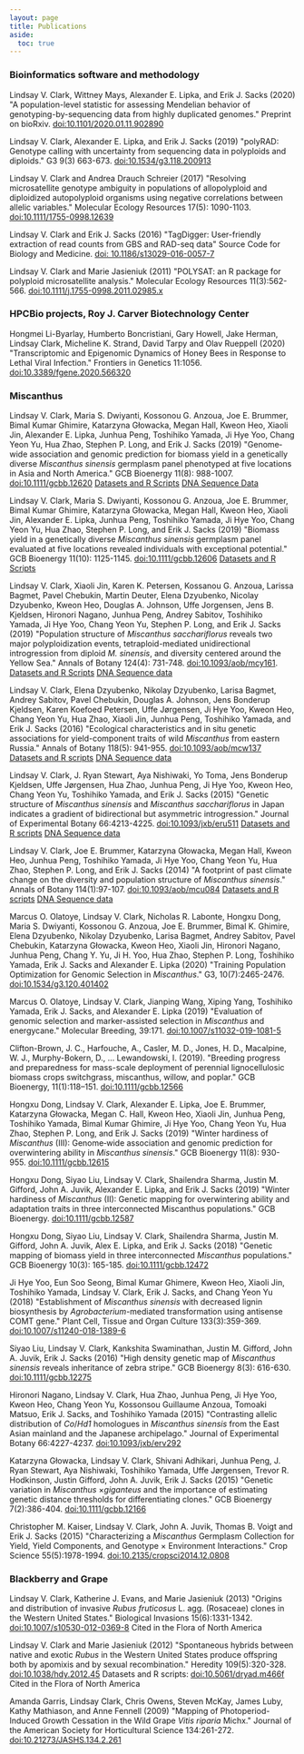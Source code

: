 ```yaml
---
layout: page
title: Publications
aside:
  toc: true
---
```


### Bioinformatics software and methodology

Lindsay V. Clark, Wittney Mays, Alexander E. Lipka, and Erik J. Sacks (2020)
"A population-level statistic for assessing Mendelian behavior of
genotyping-by-sequencing data from highly duplicated genomes."
Preprint on bioRxiv.
[doi:10.1101/2020.01.11.902890](https://doi.org/10.1101/2020.01.11.902890)

Lindsay V. Clark, Alexander E. Lipka, and Erik J. Sacks (2019) "polyRAD:
Genotype calling with uncertainty from sequencing data in polyploids and
diploids." G3 9(3) 663-673.
[doi:10.1534/g3.118.200913](https://doi.org/10.1534/g3.118.200913)

Lindsay V. Clark and Andrea Drauch Schreier (2017) "Resolving microsatellite
genotype ambiguity in populations of allopolyploid and diploidized autopolyploid
organisms using negative correlations between allelic variables." Molecular
Ecology Resources 17(5): 1090-1103.
[doi:10.1111/1755-0998.12639](https://doi.org/10.1111/1755-0998.12639)

Lindsay V. Clark and Erik J. Sacks (2016) "TagDigger: User-friendly extraction
of read counts from GBS and RAD-seq data"  Source Code for Biology and Medicine.
[doi: 10.1186/s13029-016-0057-7](https://doi.org/10.1186/s13029-016-0057-7)

Lindsay V. Clark and Marie Jasieniuk (2011) "POLYSAT: an R package for polyploid
microsatellite analysis." Molecular Ecology Resources 11(3):562-566.
[doi:10.1111/j.1755-0998.2011.02985.x](https://doi.org/10.1111/j.1755-0998.2011.02985.x)

### HPCBio projects, Roy J. Carver Biotechnology Center

Hongmei Li-Byarlay, Humberto Boncristiani, Gary Howell, Jake Herman,
Lindsay Clark, Micheline K. Strand, David Tarpy and Olav Rueppell (2020)
"Transcriptomic and Epigenomic Dynamics of Honey Bees in Response to Lethal
Viral Infection." Frontiers in Genetics 11:1056.
[doi:10.3389/fgene.2020.566320](https://doi.org/10.3389/fgene.2020.566320)

### Miscanthus

Lindsay V. Clark, Maria S. Dwiyanti, Kossonou G. Anzoua, Joe E. Brummer,
Bimal Kumar Ghimire, Katarzyna Głowacka, Megan Hall, Kweon Heo, Xiaoli Jin,
Alexander E. Lipka, Junhua Peng, Toshihiko Yamada, Ji Hye Yoo, Chang Yeon Yu,
Hua Zhao, Stephen P. Long, and Erik J. Sacks (2019) "Genome‐wide association and
genomic prediction for biomass yield in a genetically diverse
*Miscanthus sinensis* germplasm panel phenotyped at five locations in Asia and
North America." GCB Bioenergy 11(8): 988-1007.
[doi:10.1111/gcbb.12620](https://doi.org/10.1111/gcbb.12620)
[Datasets and R Scripts](https://doi.org/10.13012/B2IDB-0790815_V3)
[DNA Sequence Data](https://www.ncbi.nlm.nih.gov//bioproject/PRJNA207721)

Lindsay V. Clark, Maria S. Dwiyanti, Kossonou G. Anzoua, Joe E. Brummer,
Bimal Kumar Ghimire, Katarzyna Głowacka, Megan Hall, Kweon Heo, Xiaoli Jin,
Alexander E. Lipka, Junhua Peng, Toshihiko Yamada, Ji Hye Yoo, Chang Yeon Yu,
Hua Zhao, Stephen P. Long, and Erik J. Sacks (2019) "Biomass yield in a
genetically diverse *Miscanthus sinensis* germplasm panel evaluated at five
locations revealed individuals with exceptional potential."
GCB Bioenergy 11(10): 1125-1145.
[doi:10.1111/gcbb.12606](https://doi.org/10.1111/gcbb.12606)
[Datasets and R Scripts](https://doi.org/10.13012/B2IDB-0790815_V3)

Lindsay V. Clark, Xiaoli Jin, Karen K. Petersen, Kossanou G. Anzoua,
Larissa Bagmet, Pavel Chebukin, Martin Deuter, Elena Dzyubenko,
Nicolay Dzyubenko, Kweon Heo, Douglas A. Johnson, Uffe Jorgensen,
Jens B. Kjeldsen, Hironori Nagano, Junhua Peng, Andrey Sabitov,
Toshihiko Yamada, Ji Hye Yoo, Chang Yeon Yu, Stephen P. Long, and Erik J. Sacks
(2019) "Population structure of *Miscanthus sacchariflorus* reveals two major
polyploidization events, tetraploid-mediated unidirectional introgression from
diploid *M. sinensis*, and diversity centered around the Yellow Sea."
Annals of Botany 124(4): 731-748.
[doi:10.1093/aob/mcy161](https://doi.org/10.1093/aob/mcy161).
[Datasets and R Scripts](https://doi.org/10.13012/B2IDB-0170190_V3)
[DNA Sequence data](https://www.ncbi.nlm.nih.gov/bioproject/PRJNA342314)

Lindsay V. Clark, Elena Dzyubenko, Nikolay Dzyubenko, Larisa Bagmet,
Andrey Sabitov, Pavel Chebukin, Douglas A. Johnson, Jens Bonderup Kjeldsen,
Karen Koefoed Petersen, Uffe Jørgensen, Ji Hye Yoo, Kweon Heo, Chang Yeon Yu,
Hua Zhao, Xiaoli Jin, Junhua Peng, Toshihiko Yamada, and Erik J. Sacks (2016)
"Ecological characteristics and in situ genetic associations for yield-component
traits of wild *Miscanthus* from eastern Russia."
Annals of Botany 118(5): 941-955.
[doi:10.1093/aob/mcw137](https://doi.org/10.1093/aob/mcw137)
[Datasets and R scripts](https://doi.org/10.13012/B2IDB-4084515_V1)
[DNA Sequence data](https://www.ncbi.nlm.nih.gov//bioproject/PRJNA294794)

Lindsay V. Clark, J. Ryan Stewart, Aya Nishiwaki, Yo Toma,
Jens Bonderup Kjeldsen, Uffe Jørgensen, Hua Zhao, Junhua Peng, Ji Hye Yoo,
Kweon Heo, Chang Yeon Yu, Toshihiko Yamada, and Erik J. Sacks (2015)
"Genetic structure of *Miscanthus sinensis* and *Miscanthus sacchariflorus* in
Japan indicates a gradient of bidirectional but asymmetric introgression."
Journal of Experimental Botany 66:4213-4225.
[doi:10.1093/jxb/eru511](https://doi.org/10.1093/jxb/eru511)
[Datasets and R scripts](http://hdl.handle.net/2142/73212)
[DNA Sequence data](https://www.ncbi.nlm.nih.gov//bioproject/PRJNA261699)

Lindsay V. Clark, Joe E. Brummer, Katarzyna Głowacka, Megan Hall, Kweon Heo,
Junhua Peng, Toshihiko Yamada, Ji Hye Yoo, Chang Yeon Yu, Hua Zhao,
Stephen P. Long, and Erik J. Sacks (2014) "A footprint of past climate change on
the diversity and population structure of *Miscanthus sinensis*."
Annals of Botany 114(1):97-107.
[doi:10.1093/aob/mcu084](https://doi.org/10.1093/aob/mcu084)
[Datasets and R scripts](http://hdl.handle.net/2142/49963)
[DNA Sequence data ](https://www.ncbi.nlm.nih.gov//bioproject/PRJNA207721)

Marcus O. Olatoye, Lindsay V. Clark, Nicholas R. Labonte, Hongxu Dong,
Maria S. Dwiyanti, Kossonou G. Anzoua, Joe E. Brummer, Bimal K. Ghimire,
Elena Dzyubenko, Nikolay Dzyubenko, Larisa Bagmet, Andrey Sabitov,
Pavel Chebukin, Katarzyna Głowacka, Kweon Heo, Xiaoli Jin, Hironori Nagano,
Junhua Peng, Chang Y. Yu, Ji H. Yoo, Hua Zhao, Stephen P. Long,
Toshihiko Yamada, Erik J. Sacks and Alexander E. Lipka (2020)
"Training Population Optimization for Genomic Selection in *Miscanthus*."
G3, 10(7):2465-2476.
[doi:10.1534/g3.120.401402](https://doi.org/10.1534/g3.120.401402)

Marcus O. Olatoye, Lindsay V. Clark, Jianping Wang, Xiping Yang,
Toshihiko Yamada, Erik J. Sacks, and Alexander E. Lipka (2019) "Evaluation of
genomic selection and marker-assisted selection in *Miscanthus* and energycane."
Molecular Breeding, 39:171.
[doi:10.1007/s11032-019-1081-5](https://doi.org/10.1007/s11032-019-1081-5)

Clifton-Brown, J. C., Harfouche, A., Casler, M. D., Jones, H. D.,
Macalpine, W. J., Murphy-Bokern, D., … Lewandowski, I. (2019).
"Breeding progress and preparedness for mass-scale deployment of perennial
lignocellulosic biomass crops switchgrass, miscanthus, willow, and poplar."
GCB Bioenergy, 11(1):118–151.
[doi:10.1111/gcbb.12566](https://doi.org/doi:10.1111/gcbb.12566)

Hongxu Dong, Lindsay V. Clark, Alexander E. Lipka, Joe E. Brummer,
Katarzyna Głowacka, Megan C. Hall, Kweon Heo, Xiaoli Jin, Junhua Peng,
Toshihiko Yamada, Bimal Kumar Ghimire, Ji Hye Yoo, Chang Yeon Yu, Hua Zhao,
Stephen P. Long, and Erik J. Sacks (2019)
"Winter hardiness of *Miscanthus* (III): Genome‐wide association and genomic
prediction for overwintering ability in *Miscanthus sinensis*."
GCB Bioenergy 11(8): 930-955.
[doi:10.1111/gcbb.12615](https://doi.org/10.1111/gcbb.12615)

Hongxu Dong, Siyao Liu, Lindsay V. Clark, Shailendra Sharma, Justin M. Gifford,
John A. Juvik, Alexander E. Lipka, and Erik J. Sacks (2019) "Winter hardiness of
*Miscanthus* (II): Genetic mapping for overwintering ability and adaptation
traits in three interconnected Miscanthus populations." GCB Bioenergy.
[doi:10.1111/gcbb.12587](https://doi.org/10.1111/gcbb.12587)

Hongxu Dong, Siyao Liu, Lindsay V. Clark, Shailendra Sharma, Justin M. Gifford,
John A. Juvik, Alex E. Lipka, and Erik J. Sacks (2018) "Genetic mapping of
biomass yield in three interconnected *Miscanthus* populations."
GCB Bioenergy 10(3): 165-185.
[doi:10.1111/gcbb.12472](https://doi.org/10.1111/gcbb.12472)

Ji Hye Yoo, Eun Soo Seong, Bimal Kumar Ghimere, Kweon Heo, Xiaoli Jin,
Toshihiko Yamada, Lindsay V. Clark, Erik J. Sacks, and Chang Yeon Yu (2018)
"Establishment of *Miscanthus sinensis* with decreased lignin biosynthesis by
*Agrobacterium*-mediated transformation using antisense COMT gene."
Plant Cell, Tissue and Organ Culture 133(3):359-369.
[doi:10.1007/s11240-018-1389-6](https://doi.org/10.1007/s11240-018-1389-6)

Siyao Liu, Lindsay V. Clark, Kankshita Swaminathan, Justin M. Gifford,
John A. Juvik, Erik J. Sacks (2016) "High density genetic map of
*Miscanthus sinensis* reveals inheritance of zebra stripe."
GCB Bioenergy 8(3): 616-630.
[doi:10.1111/gcbb.12275](https://doi.org/10.1111/gcbb.12275)

Hironori Nagano, Lindsay V. Clark, Hua Zhao, Junhua Peng, Ji Hye Yoo, Kweon Heo,
Chang Yeon Yu, Kossonsou Guillaume Anzoua, Tomoaki Matsuo, Erik J. Sacks, and
Toshihiko Yamada (2015) "Contrasting allelic distribution of *Co*/*Hd1*
homologues in *Miscanthus sinensis* from the East Asian mainland and the
Japanese archipelago." Journal of Experimental Botany 66:4227-4237.
[doi:10.1093/jxb/erv292](https://doi.org/10.1093/jxb/erv292)

Katarzyna Głowacka, Lindsay V. Clark, Shivani Adhikari, Junhua Peng,
J. Ryan Stewart, Aya Nishiwaki, Toshihiko Yamada, Uffe Jørgensen,
Trevor R. Hodkinson, Justin Gifford, John A. Juvik, Erik J. Sacks (2015)
"Genetic variation in *Miscanthus* ×*giganteus* and the importance of estimating
genetic distance thresholds for differentiating clones."
GCB Bioenergy 7(2):386-404.
[doi:10.1111/gcbb.12166](https://doi.org/10.1111/gcbb.12166)

Christopher M. Kaiser, Lindsay V. Clark, John A. Juvik, Thomas B. Voigt and
Erik J. Sacks (2015) "Characterizing a *Miscanthus* Germplasm Collection for
Yield, Yield Components, and Genotype × Environment Interactions."
Crop Science 55(5):1978-1994.
[doi:10.2135/cropsci2014.12.0808](https://doi.org/10.2135/cropsci2014.12.0808)

### Blackberry and Grape

Lindsay V. Clark, Katherine J. Evans, and Marie Jasieniuk (2013) "Origins and
distribution of invasive *Rubus fruticosus* L. agg. (Rosaceae) clones in the
Western United States." Biological Invasions 15(6):1331-1342.
[doi:10.1007/s10530-012-0369-8](https://doi.org/10.1007/s10530-012-0369-8)
Cited in the Flora of North America

Lindsay V. Clark and Marie Jasieniuk (2012) "Spontaneous hybrids between native
and exotic *Rubus* in the Western United States produce offspring both by
apomixis and by sexual recombination." Heredity 109(5):320-328.
[doi:10.1038/hdy.2012.45](https://doi.org/10.1038/hdy.2012.45)
Datasets and R scripts: [doi:10.5061/dryad.m466f](https://doi.org/10.5061/dryad.m466f)
Cited in the Flora of North America

Amanda Garris, Lindsay Clark, Chris Owens, Steven McKay, James Luby,
Kathy Mathiason, and Anne Fennell (2009) "Mapping of Photoperiod-Induced Growth
Cessation in the Wild Grape *Vitis riparia* Michx." Journal of the American
Society for Horticultural Science 134:261-272.
[doi:10.21273/JASHS.134.2.261](https://doi.org/10.21273/JASHS.134.2.261)
